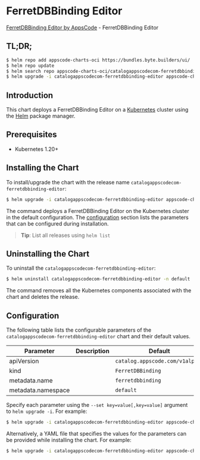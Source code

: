 # FerretDBBinding Editor

[FerretDBBinding Editor by AppsCode](https://appscode.com) - FerretDBBinding Editor

## TL;DR;

```bash
$ helm repo add appscode-charts-oci https://bundles.byte.builders/ui/
$ helm repo update
$ helm search repo appscode-charts-oci/catalogappscodecom-ferretdbbinding-editor --version=v0.7.0
$ helm upgrade -i catalogappscodecom-ferretdbbinding-editor appscode-charts-oci/catalogappscodecom-ferretdbbinding-editor -n default --create-namespace --version=v0.7.0
```

## Introduction

This chart deploys a FerretDBBinding Editor on a [Kubernetes](http://kubernetes.io) cluster using the [Helm](https://helm.sh) package manager.

## Prerequisites

- Kubernetes 1.20+

## Installing the Chart

To install/upgrade the chart with the release name `catalogappscodecom-ferretdbbinding-editor`:

```bash
$ helm upgrade -i catalogappscodecom-ferretdbbinding-editor appscode-charts-oci/catalogappscodecom-ferretdbbinding-editor -n default --create-namespace --version=v0.7.0
```

The command deploys a FerretDBBinding Editor on the Kubernetes cluster in the default configuration. The [configuration](#configuration) section lists the parameters that can be configured during installation.

> **Tip**: List all releases using `helm list`

## Uninstalling the Chart

To uninstall the `catalogappscodecom-ferretdbbinding-editor`:

```bash
$ helm uninstall catalogappscodecom-ferretdbbinding-editor -n default
```

The command removes all the Kubernetes components associated with the chart and deletes the release.

## Configuration

The following table lists the configurable parameters of the `catalogappscodecom-ferretdbbinding-editor` chart and their default values.

|     Parameter      | Description |                  Default                   |
|--------------------|-------------|--------------------------------------------|
| apiVersion         |             | <code>catalog.appscode.com/v1alpha1</code> |
| kind               |             | <code>FerretDBBinding</code>               |
| metadata.name      |             | <code>ferretdbbinding</code>               |
| metadata.namespace |             | <code>default</code>                       |


Specify each parameter using the `--set key=value[,key=value]` argument to `helm upgrade -i`. For example:

```bash
$ helm upgrade -i catalogappscodecom-ferretdbbinding-editor appscode-charts-oci/catalogappscodecom-ferretdbbinding-editor -n default --create-namespace --version=v0.7.0 --set apiVersion=catalog.appscode.com/v1alpha1
```

Alternatively, a YAML file that specifies the values for the parameters can be provided while
installing the chart. For example:

```bash
$ helm upgrade -i catalogappscodecom-ferretdbbinding-editor appscode-charts-oci/catalogappscodecom-ferretdbbinding-editor -n default --create-namespace --version=v0.7.0 --values values.yaml
```
